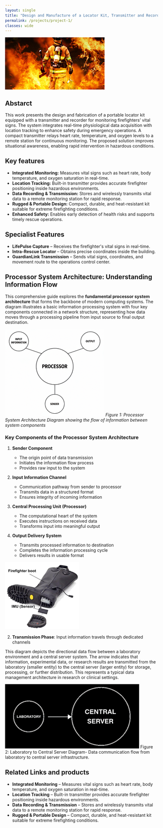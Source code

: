 ```yaml
---
layout: single
title: "Design and Manufacture of a Locator Kit, Transmitter and Recorder of Vital Signs for Firefighters"
permalink: /projects/project-1/
classes: wide
---
```


![outline_project11](/assets/Projectsimages/outline_project1.png)

## Abstarct
This work presents the design and fabrication of a portable locator kit equipped with a transmitter and recorder for monitoring firefighters’ vital signs. The system integrates real-time physiological data acquisition with location tracking to enhance safety during emergency operations. A compact transmitter relays heart rate, temperature, and oxygen levels to a remote station for continuous monitoring. The proposed solution improves situational awareness, enabling rapid intervention in hazardous conditions.

## Key features
- **Integrated Monitoring:** Measures vital signs such as heart rate, body temperature, and oxygen saturation in real-time.  
- **Location Tracking:** Built-in transmitter provides accurate firefighter positioning inside hazardous environments.  
- **Data Recording & Transmission:** Stores and wirelessly transmits vital data to a remote monitoring station for rapid response.  
- **Rugged & Portable Design:** Compact, durable, and heat-resistant kit suitable for extreme firefighting conditions.  
- **Enhanced Safety:** Enables early detection of health risks and supports timely rescue operations.  

## Specialist Features

- **LifePulse Capture** – Receives the firefighter's vital signs in real-time.  
- **Intra-Rescue Locator** – Obtains precise coordinates inside the building.  
- **GuardianLink Transmission** – Sends vital signs, coordinates, and movement route to the operations control center.  

## Processor System Architecture: Understanding Information Flow

This comprehensive guide explores the **fundamental processor system architecture** that forms the backbone of modern computing systems. The diagram illustrates a basic information processing system with four key components connected in a network structure, representing how data moves through a processing pipeline from input source to final output destination.

![ProcessorSystemDiagram1](/assets/Projectsimages/ProcessorSystemDiagram.png)
*Figure 1: Processor System Architecture Diagram showing the flow of information between system components*

### Key Components of the Processor System Architecture

1. **Sender Component**
   - The origin point of data transmission
   - Initiates the information flow process
   - Provides raw input to the system

2. **Input Information Channel**
   - Communication pathway from sender to processor
   - Transmits data in a structured format
   - Ensures integrity of incoming information

3. **Central Processing Unit (Processor)**
   - The computational heart of the system
   - Executes instructions on received data
   - Transforms input into meaningful output

4. **Output Delivery System**
   - Transmits processed information to destination
   - Completes the information processing cycle
   - Delivers results in usable format


![Constructed1](/assets/Projectsimages/Constructed.png)

2. **Transmission Phase**: Input information travels through dedicated channels

This diagram depicts the directional data flow between a laboratory environment and a central server system. The arrow indicates that information, experimental data, or research results are transmitted from the laboratory (smaller entity) to the central server (larger entity) for storage, processing, or further distribution. This represents a typical data management architecture in research or clinical settings.

![LaboratoryCentralServerDiagram](/assets/Projectsimages/LaboratoryCentralServerDiagram.png)
Figure 2: Laboratory to Central Server Diagram- Data communication flow from laboratory to central server infrastructure.


## Related Links and products

- <a href="https://equivital.com/products/ex-eq02-lifemonitor" target="_blank" style="text-decoration:none; color:inherit;">
      <strong>Integrated Monitoring</strong> 
  </a> – Measures vital signs such as heart rate, body temperature, and oxygen saturation in real-time.  
- <a href="https://www.draeger.com/en_see/Applications/Products/Firefighting-Solutions/Firefighter-Safety/Dräger-PSS-LB" target="_blank" style="text-decoration:none; color:inherit;">
      <strong>Location Tracking</strong> 
  </a> – Built-in transmitter provides accurate firefighter positioning inside hazardous environments.  
- <a href="https://us.msasafety.com/connected-firefighter/firegrid?locale=en" target="_blank" style="text-decoration:none; color:inherit;">
      <strong>Data Recording &amp; Transmission</strong> 
  </a> – Stores and wirelessly transmits vital data to a remote monitoring station for rapid response.  
- <a href="https://connect.na.panasonic.com/toughbook/solutions/firefighter" target="_blank" style="text-decoration:none; color:inherit;">
      <strong>Rugged &amp; Portable Design</strong> 
  </a> – Compact, durable, and heat-resistant kit suitable for extreme firefighting conditions.  
